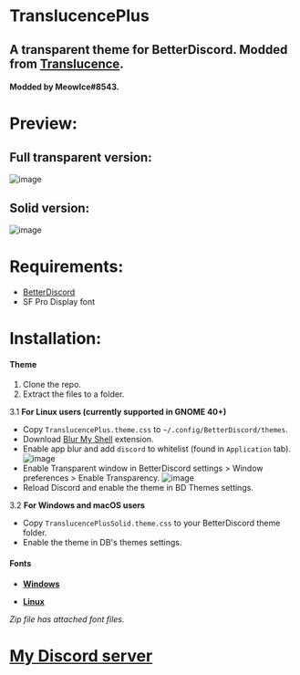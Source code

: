 # TranslucencePlus
## A transparent theme for BetterDiscord. Modded from [Translucence](https://betterdiscord.app/theme/Translucence).
#### Modded by MeowIce#8543.

# Preview:
## Full transparent version:
![image](https://user-images.githubusercontent.com/70711319/168981600-9d249479-a2d3-4096-85f2-6c8749d2e5be.png)

## Solid version:
![image](https://user-images.githubusercontent.com/70711319/159843965-75663a99-a703-478a-a32b-2a3bdc8a0485.png)

# Requirements:
- [BetterDiscord](https://betterdiscord.app/)
- SF Pro Display font

# Installation:
#### Theme
1. Clone the repo.
2. Extract the files to a folder.

3.1 **For Linux users (currently supported in GNOME 40+)**
- Copy `TranslucencePlus.theme.css` to `~/.config/BetterDiscord/themes`.
- Download [Blur My Shell](https://extensions.gnome.org/extension/3193/blur-my-shell/) extension.
- Enable app blur and add `discord` to whitelist (found in `Application` tab).
![image](https://user-images.githubusercontent.com/70711319/168983786-e38ef486-717c-41f9-a283-7889c1e532e0.png)
- Enable Transparent window in BetterDiscord settings > Window preferences > Enable Transparency.
![image](https://user-images.githubusercontent.com/70711319/168984207-3b09e0c5-eddb-4b6b-b224-f2b8b4682ec0.png)
- Reload Discord and enable the theme in BD Themes settings.

3.2 **For Windows and macOS users**
- Copy `TranslucencePlusSolid.theme.css` to your BetterDiscord theme folder.
- Enable the theme in DB's themes settings.

#### Fonts
- **[Windows](https://www.lifewire.com/installing-truetype-or-opentype-fonts-in-windows-1074134)**

- **[Linux](https://itsfoss.com/install-fonts-ubuntu/)**

*Zip file has attached font files.*

# [My Discord server](https://discord.gg/YHsw9aDzG5)
